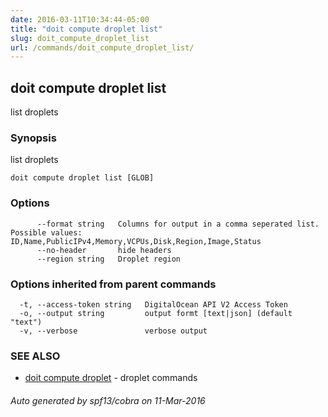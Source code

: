 ```yaml
---
date: 2016-03-11T10:34:44-05:00
title: "doit compute droplet list"
slug: doit_compute_droplet_list
url: /commands/doit_compute_droplet_list/
---
```

## doit compute droplet list

list droplets

### Synopsis


list droplets

```
doit compute droplet list [GLOB]
```

### Options

```
      --format string   Columns for output in a comma seperated list. Possible values: ID,Name,PublicIPv4,Memory,VCPUs,Disk,Region,Image,Status
      --no-header       hide headers
      --region string   Droplet region
```

### Options inherited from parent commands

```
  -t, --access-token string   DigitalOcean API V2 Access Token
  -o, --output string         output formt [text|json] (default "text")
  -v, --verbose               verbose output
```

### SEE ALSO
* [doit compute droplet](/commands/doit_compute_droplet/)	 - droplet commands

###### Auto generated by spf13/cobra on 11-Mar-2016
